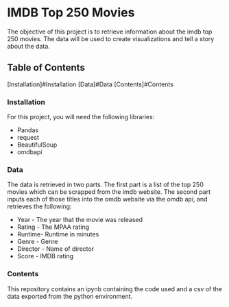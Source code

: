 # IMDB Top 250 Movies
The objective of this project is to retrieve information about the imdb top 250 movies. The data will be used to create visualizations and tell a story about the data.

## Table of Contents
[Installation]#Installation
[Data]#Data
[Contents]#Contents

### Installation
For this project, you will need the following libraries:
* Pandas
* request
* BeautifulSoup
* omdbapi


### Data
The data is retrieved in two parts. The first part is a list of the top 250 movies which can be scrapped from the imdb website. The second part inputs each of those titles into the omdb website via the omdb api, and retrieves the following:
* Year - The year that the movie was released
* Rating - The MPAA rating
* Runtime- Runtime in minutes
* Genre - Genre
* Director - Name of director
* Score - IMDB rating


### Contents
This repository contains an ipynb containing the code used and a csv of the data exported from the python environment.


